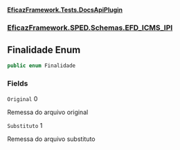 #### [EficazFramework.Tests.DocsApiPlugin](EficazFrameworkSPED.md 'EficazFramework SPED')
### [EficazFramework.SPED.Schemas.EFD_ICMS_IPI](EficazFramework.SPED.Schemas.EFD_ICMS_IPI.md 'EficazFramework.SPED.Schemas.EFD_ICMS_IPI')

## Finalidade Enum

```csharp
public enum Finalidade
```
### Fields

<a name='EficazFramework.SPED.Schemas.EFD_ICMS_IPI.Finalidade.Original'></a>

`Original` 0

Remessa do arquivo original

<a name='EficazFramework.SPED.Schemas.EFD_ICMS_IPI.Finalidade.Substituto'></a>

`Substituto` 1

Remessa do arquivo substituto